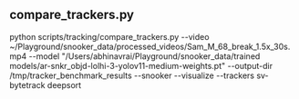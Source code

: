## compare_trackers.py

python scripts/tracking/compare_trackers.py --video ~/Playground/snooker_data/processed_videos/Sam_M_68_break_1.5x_30s.mp4 --model "/Users/abhinavrai/Playground/snooker_data/trained models/ar-snkr_objd-lolhi-3-yolov11-medium-weights.pt" --output-dir /tmp/tracker_benchmark_results --snooker --visualize --trackers sv-bytetrack deepsort


